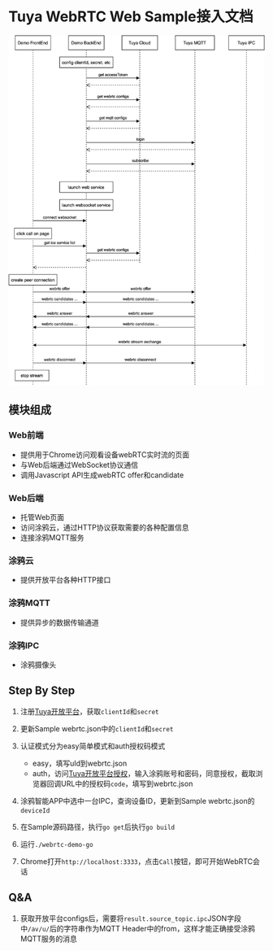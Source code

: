 # Tuya WebRTC Web Sample接入文档

![Tuya WebRTC Web Sample业务流程图](./openapi_webrtc.png)

## 模块组成
### Web前端
* 提供用于Chrome访问观看设备webRTC实时流的页面
* 与Web后端通过WebSocket协议通信
* 调用Javascript API生成webRTC offer和candidate

### Web后端
* 托管Web页面
* 访问涂鸦云，通过HTTP协议获取需要的各种配置信息
* 连接涂鸦MQTT服务

### 涂鸦云
* 提供开放平台各种HTTP接口

### 涂鸦MQTT
* 提供异步的数据传输通道

### 涂鸦IPC
* 涂鸦摄像头


## Step By Step
1. 注册[Tuya开放平台](https://docs.tuya.com/zh/iot/open-api/quick-start/quick-start1)，获取`clientId`和`secret`

2. 更新Sample webrtc.json中的`clientId`和`secret`

3. 认证模式分为easy简单模式和auth授权码模式
    * easy，填写uId到webrtc.json
    * auth，访问[Tuya开放平台授权](https://openapi.tuyacn.com/selectAuth?client_id={clientId}&redirect_uri=https://www.example.com/auth&state=1234)，输入涂鸦账号和密码，同意授权，截取浏览器回调URL中的授权码`code`，填写到webrtc.json

4. 涂鸦智能APP中选中一台IPC，查询设备ID，更新到Sample webrtc.json的`deviceId`

5. 在Sample源码路径，执行`go get`后执行`go build`

6. 运行`./webrtc-demo-go`

7. Chrome打开`http://localhost:3333`，点击`Call`按钮，即可开始WebRTC会话

## Q&A
1. 获取开放平台configs后，需要将`result.source_topic.ipc`JSON字段中`/av/u/`后的字符串作为MQTT Header中的from，这样才能正确接受涂鸦MQTT服务的消息